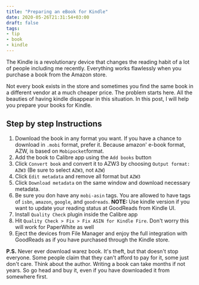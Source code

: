 ```yaml
---
title: "Preparing an eBook for Kindle"
date: 2020-05-26T21:31:54+03:00
draft: false
tags:
- tip
- book
- kindle
---
```


The Kindle is a revolutionary device that changes the reading habit of a lot of
people including me recently. Everything works flawlessly when you purchase a
book from the Amazon store.

Not every book exists in the store and sometimes you find the same book in a
different vendor at a much cheaper price. The problem starts here. All the
beauties of having kindle disappear in this situation. In this post, I will help
you prepare your books for Kindle.

<!--more-->

## Step by step Instructions

1. Download the book in any format you want. If you have a chance to download in
  `.mobi` format, prefer it. Because amazon' e-book format, AZW, is based on 
  `Mobipocket`format.
2. Add the book to Calibre app using the `Add books` button
3. Click `Convert book` and convert it to AZW3 by choosing `Output format: AZW3`
  (Be sure to select `AZW3`, not `AZW`)
4. Click `Edit metadata` and remove all format but `AZW3`
5. Click `Download metadata` on the same window and download necessary metadata.
6. Be sure you don have any `mobi-asin` tags. You are allowed to have tags of
  `isbn`, `amazon`, `google`, and `goodreads`. **NOTE:** Use kindle version if
  you want to update your reading status at GoodReads from Kindle UI.
7. Install `Quality Check` plugin inside the Calibre app
8. Hit `Quality Check > Fix > Fix ASIN for Kindle Fire`. Don't worry this will
  work for PaperWhite as well
9. Eject the devices from File Manager and enjoy the full integration with
  GoodReads as if you have purchased through the Kindle store.

**P.S.** Never ever download warez book. It's theft, but that doesn't stop
everyone. Some people claim that they can't afford to pay for it, some just
don't care. Think about the author. Writing a book can take months if not years.
So go head and buy it, even if you have downloaded it from somewhere first.
